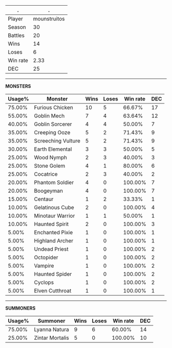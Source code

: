 .|.
|-|-
Player|mounstruitos
Season|30
Battles|20
Wins|14
Loses|6
Win rate|2.33
DEC|25

---
**MONSTERS**

Usage%|Monster|Wins|Loses|Win rate|DEC|
-|-|-|-|-|-|
75.00%|Furious Chicken|10|5|66.67%|17|
55.00%|Goblin Mech|7|4|63.64%|12|
40.00%|Goblin Sorcerer|4|4|50.00%|7|
35.00%|Creeping Ooze|5|2|71.43%|9|
35.00%|Screeching Vulture|5|2|71.43%|9|
30.00%|Earth Elemental|3|3|50.00%|5|
25.00%|Wood Nymph|2|3|40.00%|3|
25.00%|Stone Golem|4|1|80.00%|6|
25.00%|Cocatrice|2|3|40.00%|2|
20.00%|Phantom Soldier|4|0|100.00%|7|
20.00%|Boogeyman|4|0|100.00%|7|
15.00%|Centaur|1|2|33.33%|1|
10.00%|Gelatinous Cube|2|0|100.00%|4|
10.00%|Minotaur Warrior|1|1|50.00%|1|
10.00%|Haunted Spirit|2|0|100.00%|3|
5.00%|Enchanted Pixie|1|0|100.00%|1|
5.00%|Highland Archer|1|0|100.00%|1|
5.00%|Undead Priest|1|0|100.00%|2|
5.00%|Octopider|1|0|100.00%|2|
5.00%|Vampire|1|0|100.00%|2|
5.00%|Haunted Spider|1|0|100.00%|2|
5.00%|Cyclops|1|0|100.00%|2|
5.00%|Elven Cutthroat|1|0|100.00%|1|

---
**SUMMONERS**

Usage%|Summoner|Wins|Loses|Win rate|DEC|
-|-|-|-|-|-|
75.00%|Lyanna Natura|9|6|60.00%|14|
25.00%|Zintar Mortalis|5|0|100.00%|10|
